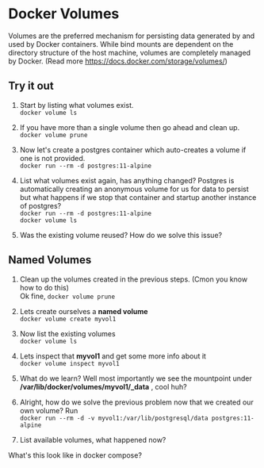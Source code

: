 # Docker Volumes

Volumes are the preferred mechanism for persisting data generated by and used by Docker containers. While bind mounts are dependent on the directory structure of the host machine, volumes are completely managed by Docker. (Read more https://docs.docker.com/storage/volumes/)

Try it out
--
1. Start by listing what volumes exist.  
`docker volume ls`

2. If you have more than a single volume then go ahead and clean up.  
`docker volume prune`

3. Now let's create a postgres container which auto-creates a volume if one is not provided.  
`docker run --rm -d postgres:11-alpine`

4. List what volumes exist again, has anything changed? Postgres is automatically creating an anonymous volume for us for data to persist but what happens if we stop that container and startup another instance of postgres?  
`docker run --rm -d postgres:11-alpine`  
`docker volume ls`

5. Was the existing volume reused? How do we solve this issue?

Named Volumes
--

1. Clean up the volumes created in the previous steps. (Cmon you know how to do this)  
Ok fine, `docker volume prune`

2. Lets create ourselves a __named volume__  
`docker volume create myvol1`

3. Now list the existing volumes  
`docker volume ls`

4. Lets inspect that __myvol1__ and get some more info about it  
`docker volume inspect myvol1`

5. What do we learn? Well most importantly we see the mountpoint under  
__**/var/lib/docker/volumes/myvol1/_data**__ , cool huh?

6. Alright, how do we solve the previous problem now that we created our own volume? Run  
`docker run --rm -d -v myvol1:/var/lib/postgresql/data postgres:11-alpine`

7. List available volumes, what happened now?

What's this look like in docker compose?



